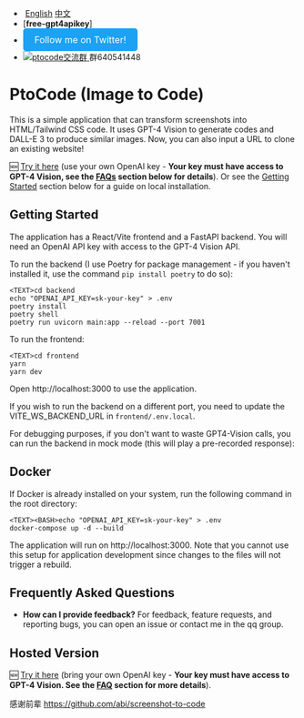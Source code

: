 - ​                                                                                                                  [English](README.md)          [中文](CN.README.md)
- [**free-gpt4apikey**]   
- <a href="https://twitter.com/Stockqwe222" target="_blank" style="background-color: #1DA1F2; color: white; padding: 10px 20px; text-decoration: none; border-radius: 5px; display: inline-block; cursor: pointer; font-size: 16px;">
        Follow me on Twitter!
    </a>
- <a target="_blank" href="https://qm.qq.com/cgi-bin/qm/qr?k=gQtTFHCHgyXjsfcXgjKSPBPsNyCJrGDB&jump_from=webapi&authKey=1HpFhOgqS83goVf3Td009vpg09C31cCSRDQYvWeB7Gs5RpwVobiQDS0qAgEOtiq2">
    <img border="0" src="http://pub.idqqimg.com/wpa/images/group.png" alt="ptocode交流群" title="ptocode交流群">
    </a>群640541448

# PtoCode (Image to Code)

This is a simple application that can transform screenshots into HTML/Tailwind CSS code. It uses GPT-4 Vision to generate codes and DALL-E 3 to produce similar images. Now, you can also input a URL to clone an existing website!

🆕 [Try it here](https://dbbot.net) (use your own OpenAI key - **Your key must have access to GPT-4 Vision, see the [FAQs](#️-faqs) section below for details**). Or see the [Getting Started](#-getting-started) section below for a guide on local installation.

##  Getting Started

The application has a React/Vite frontend and a FastAPI backend. You will need an OpenAI API key with access to the GPT-4 Vision API.

To run the backend (I use Poetry for package management - if you haven't installed it, use the command `pip install poetry` to do so):

```
<TEXT>cd backend
echo "OPENAI_API_KEY=sk-your-key" > .env
poetry install
poetry shell
poetry run uvicorn main:app --reload --port 7001
```

To run the frontend:

```
<TEXT>cd frontend
yarn
yarn dev
```

Open http://localhost:3000 to use the application.

If you wish to run the backend on a different port, you need to update the VITE_WS_BACKEND_URL in `frontend/.env.local`.

For debugging purposes, if you don't want to waste GPT4-Vision calls, you can run the backend in mock mode (this will play a pre-recorded response):

## Docker

If Docker is already installed on your system, run the following command in the root directory:

```
<TEXT><BASH>echo "OPENAI_API_KEY=sk-your-key" > .env
docker-compose up -d --build
```

The application will run on http://localhost:3000. Note that you cannot use this setup for application development since changes to the files will not trigger a rebuild.

## Frequently Asked Questions

- **How can I provide feedback?** For feedback, feature requests, and reporting bugs, you can open an issue or contact me in the qq group.

## Hosted Version

🆕 [Try it here](https://dbbot.net) (bring your own OpenAI key - **Your key must have access to GPT-4 Vision. See the [FAQ](#️-faqs) section for more details**).

感谢前辈 https://github.com/abi/screenshot-to-code
